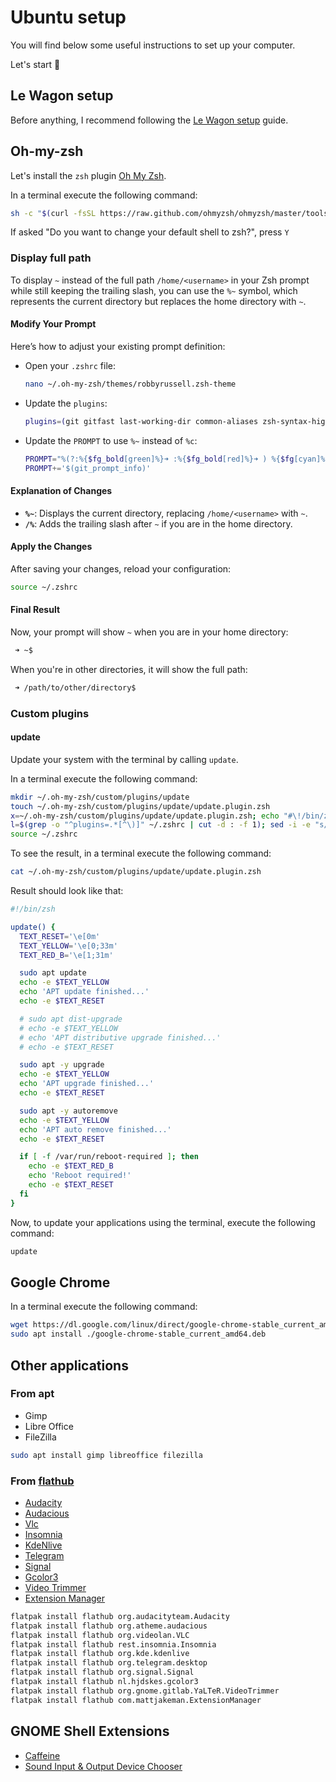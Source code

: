 # Ubuntu setup

You will find below some useful instructions to set up your computer.

Let's start :rocket:

## Le Wagon setup

Before anything, I recommend following the [Le Wagon setup](https://github.com/lewagon/setup/) guide.

## Oh-my-zsh

Let's install the `zsh` plugin [Oh My Zsh](https://ohmyz.sh/).

In a terminal execute the following command:

```bash
sh -c "$(curl -fsSL https://raw.github.com/ohmyzsh/ohmyzsh/master/tools/install.sh)"
```

If asked "Do you want to change your default shell to zsh?", press `Y`

### Display full path

To display `~` instead of the full path `/home/<username>` in your Zsh prompt while still keeping the trailing slash, you can use the `%~` symbol, which represents the current directory but replaces the home directory with `~`.

#### Modify Your Prompt

Here’s how to adjust your existing prompt definition:

- Open your `.zshrc` file:

   ```bash
   nano ~/.oh-my-zsh/themes/robbyrussell.zsh-theme
   ```

- Update the `plugins`:

  ```bash
  plugins=(git gitfast last-working-dir common-aliases zsh-syntax-highlighting history-substring-search pyenv ssh-agent update newbranch commit)
  ```

- Update the `PROMPT` to use `%~` instead of `%c`:

   ```bash
   PROMPT="%(?:%{$fg_bold[green]%}➜ :%{$fg_bold[red]%}➜ ) %{$fg[cyan]%}%~%{$reset_color%}\$ "
   PROMPT+='$(git_prompt_info)'
   ```

#### Explanation of Changes

- **`%~`**: Displays the current directory, replacing `/home/<username>` with `~`.
- **`/%`**: Adds the trailing slash after `~` if you are in the home directory.

#### Apply the Changes

After saving your changes, reload your configuration:

```bash
source ~/.zshrc
```

#### Final Result

Now, your prompt will show `~` when you are in your home directory:

```bash
 ➜ ~$
```

When you're in other directories, it will show the full path:

```bash
 ➜ /path/to/other/directory$
```

### Custom plugins

#### update

Update your system with the terminal by calling `update`.

In a terminal execute the following command:

```bash
mkdir ~/.oh-my-zsh/custom/plugins/update
touch ~/.oh-my-zsh/custom/plugins/update/update.plugin.zsh
x=~/.oh-my-zsh/custom/plugins/update/update.plugin.zsh; echo "#\!/bin/zsh\n\nupdate() {\n\tTEXT_RESET='\\\e[0m'\n\tTEXT_YELLOW='\\\e[0;33m'\n\tTEXT_RED_B='\\\e[1;31m'\n\n\tsudo apt update\n\techo -e \$TEXT_YELLOW\n\techo 'APT update finished...'\n\techo -e \$TEXT_RESET\n\n\t# sudo apt dist-upgrade\n\t# echo -e \$TEXT_YELLOW\n\t# echo 'APT distributive upgrade finished...'\n\t# echo -e \$TEXT_RESET\n\n\tsudo apt -y upgrade\n\techo -e \$TEXT_YELLOW\n\techo 'APT upgrade finished...'\n\techo -e \$TEXT_RESET\n\n\tsudo apt -y autoremove\n\techo -e \$TEXT_YELLOW\n\techo 'APT auto remove finished...'\n\techo -e \$TEXT_RESET\n\n\tif [ -f /var/run/reboot-required ]; then\n\t\techo -e \$TEXT_RED_B\n\t\techo 'Reboot required!'\n\t\techo -e \$TEXT_RESET\n\tfi\n}\n" >> "${=x}"
l=$(grep -o "^plugins=.*[^\)]" ~/.zshrc | cut -d : -f 1); sed -i -e "s/$l/$l update/g" ~/.zshrc
source ~/.zshrc
```

To see the result, in a terminal execute the following command:

```bash
cat ~/.oh-my-zsh/custom/plugins/update/update.plugin.zsh
```

Result should look like that:

```zsh
#!/bin/zsh

update() {
  TEXT_RESET='\e[0m'
  TEXT_YELLOW='\e[0;33m'
  TEXT_RED_B='\e[1;31m'

  sudo apt update
  echo -e $TEXT_YELLOW
  echo 'APT update finished...'
  echo -e $TEXT_RESET

  # sudo apt dist-upgrade
  # echo -e $TEXT_YELLOW
  # echo 'APT distributive upgrade finished...'
  # echo -e $TEXT_RESET

  sudo apt -y upgrade
  echo -e $TEXT_YELLOW
  echo 'APT upgrade finished...'
  echo -e $TEXT_RESET

  sudo apt -y autoremove
  echo -e $TEXT_YELLOW
  echo 'APT auto remove finished...'
  echo -e $TEXT_RESET

  if [ -f /var/run/reboot-required ]; then
    echo -e $TEXT_RED_B
    echo 'Reboot required!'
    echo -e $TEXT_RESET
  fi
}

```

Now, to update your applications using the terminal, execute the following command:

```bash
update
```

## Google Chrome

In a terminal execute the following command:

```bash
wget https://dl.google.com/linux/direct/google-chrome-stable_current_amd64.deb
sudo apt install ./google-chrome-stable_current_amd64.deb

```


## Other applications

### From apt

- Gimp
- Libre Office
- FileZilla

```bash
sudo apt install gimp libreoffice filezilla
```

### From [flathub](https://flathub.org/home)

- [Audacity](https://www.audacityteam.org/)
- [Audacious](https://audacious-media-player.org/)
- [Vlc](https://www.videolan.org/vlc/)
- [Insomnia](https://insomnia.rest/)
- [KdeNlive](https://kdenlive.org/en/)
- [Telegram](https://desktop.telegram.org/)
- [Signal](https://signal.org/)
- [Gcolor3](https://www.hjdskes.nl/projects/gcolor3/)
- [Video Trimmer](https://gitlab.gnome.org/YaLTeR/video-trimmer)
- [Extension Manager](https://github.com/mjakeman/extension-manager)

```bash
flatpak install flathub org.audacityteam.Audacity
flatpak install flathub org.atheme.audacious
flatpak install flathub org.videolan.VLC
flatpak install flathub rest.insomnia.Insomnia
flatpak install flathub org.kde.kdenlive
flatpak install flathub org.telegram.desktop
flatpak install flathub org.signal.Signal
flatpak install flathub nl.hjdskes.gcolor3
flatpak install flathub org.gnome.gitlab.YaLTeR.VideoTrimmer
flatpak install flathub com.mattjakeman.ExtensionManager
```

## GNOME Shell Extensions

- [Caffeine](https://extensions.gnome.org/extension/517/caffeine/)
- [Sound Input & Output Device Chooser](https://extensions.gnome.org/extension/906/sound-output-device-chooser/)
